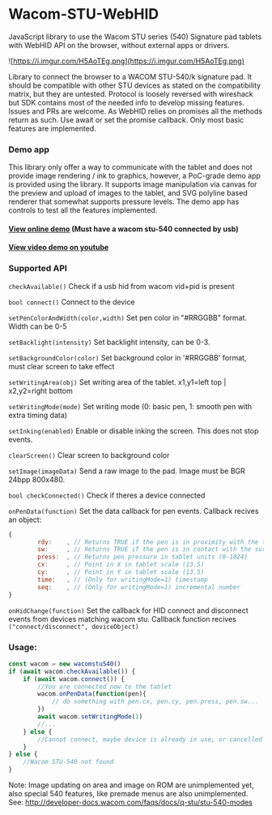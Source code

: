 # Wacom-STU-WebHID
JavaScript library to use the Wacom STU series (540) Signature pad tablets with WebHID API on the browser, without external apps or drivers.

![https://i.imgur.com/H5AoTEg.png](https://i.imgur.com/H5AoTEg.png)

Library to connect the browser to a WACOM STU-540/k signature pad. It should be compatible with other STU devices as stated on the compatibility matrix, but they are untested.
Protocol is loosely reversed with wireshack but SDK contains most of the needed info to develop missing features. Issues and PRs are welcome.
As WebHID relies on promises all the methods return as such. Use await or set the promise callback. Only most basic features are implemented.

### Demo app
This library only offer a way to communicate with the tablet and does not provide image rendering / ink to graphics, however, a PoC-grade demo app is provided using the library. It supports image manipulation via canvas for the preview and upload of images to the tablet, and SVG polyline based renderer that somewhat supports pressure levels. The demo app has controls to test all the features implemented.
#### [View online demo](https://amsspecialist.com/wacomstu/demo.html)  (Must have a wacom stu-540 connected by usb)
#### [View video demo on youtube](https://youtu.be/Nkc5DdnVf1A)

### Supported API
`checkAvailable()` Check if a usb hid from wacom vid+pid is present

`bool connect()` Connect to the device

`setPenColorAndWidth(color,width)` Set pen color in "#RRGGBB" format. Width can be 0-5

`setBacklight(intensity)` Set backlight intensity, can be 0-3.

`setBackgroundColor(color)` Set background color in '#RRGGBB' format, must clear screen to take effect

`setWritingArea(obj)` Set writing area of the tablet. x1,y1=left top | x2,y2=right bottom

`setWritingMode(mode)` Set writing mode (0: basic pen, 1: smooth pen with extra timing data)

`setInking(enabled)` Enable or disable inking the screen. This does not stop events.

`clearScreen()` Clear screen to background color

`setImage(imageData)` Send a raw image to the pad. Image must be BGR 24bpp 800x480.

`bool checkConnected()` Check if theres a device connected

`onPenData(function)` Set the data callback for pen events. Callback recives an object:
```js
{
        rdy: 	, // Returns TRUE if the pen is in proximity with the tablet
        sw:  	, // Returns TRUE if the pen is in contact with the surface
        press: 	, // Returns pen pressure in tablet units (0-1024)
        cx: 	, // Point in X in tablet scale (13.5)
        cy: 	, // Point in Y in tablet scale (13.5)
        time: 	, // (Only for writingMode=1) timestamp
        seq:  	, // (Only for writingMode=1) incremental number
}
```
`onHidChange(function)` Set the callback for HID connect and disconnect events from devices matching wacom stu. Callback function recives `("connect/disconnect", deviceObject)`
### Usage:
```js		
const wacom = new wacomstu540()
if (await wacom.checkAvailable()) {
	if (await wacom.connect()) {
		//You are connected now to the tablet
		wacom.onPenData(function(pen){
		    // do something with pen.cx, pen.cy, pen.press, pen.sw...
		})
		await wacom.setWritingMode(1)
		//...
	} else {
		//Cannot connect, maybe device is already in use, or cancelled
	}
} else {
	//Wacom STU-540 not found
}
```
Note: Image updating on area and image on ROM are unimplemented yet, also special 540 features, like premade menus are also unimplemented. 
See: http://developer-docs.wacom.com/faqs/docs/q-stu/stu-540-modes
